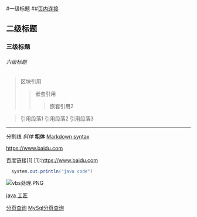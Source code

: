 #一级标题
  ##[页内连接](#分割线)
## 二级标题
### 三级标题
###### 六级标题  
>区块引用
>> 嵌套引用
>>> 嵌套引用2

> 引用段落1 
   引用段落2
   引用段落3


----
分割线
*斜体*
**粗体**
[Markdown syntax](https://github.com/cdoco/markdown-syntax "Markdown syntax")

<https://www.baidu.com>

百度链接[1]
[1]:https://www.baidu.com


```java
  system.out.println("java code")
```
![vbs处理.PNG](https://upload-images.jianshu.io/upload_images/14080660-bde490ea14204563.PNG?imageMogr2/auto-orient/strip%7CimageView2/2/w/1240)

[java 工匠](https://czwer.github.io/2016/11/16/Dubbo+Cat%E5%88%86%E5%B8%83%E5%BC%8F%E6%9C%8D%E5%8A%A1%E6%90%AD%E5%BB%BA/)


[分页查询](https://my.oschina.net/vbird/blog/1504259)
[MySql分页查询](https://segmentfault.com/a/1190000008859706)
